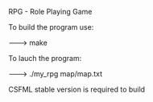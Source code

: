 RPG - Role Playing Game

To build the program use:

 ---> make

To lauch the program:

 ---> ./my_rpg map/map.txt


CSFML stable version is required to build